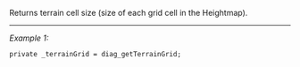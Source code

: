 Returns terrain cell size (size of each grid cell in the Heightmap).


---
*Example 1:*
```sqf
private _terrainGrid = diag_getTerrainGrid;
```